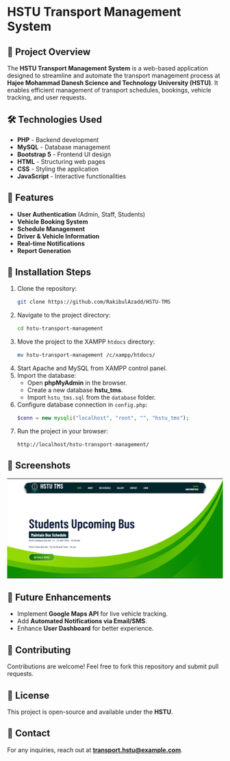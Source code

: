 
# HSTU Transport Management System

## 🚀 Project Overview
The **HSTU Transport Management System** is a web-based application designed to streamline and automate the transport management process at **Hajee Mohammad Danesh Science and Technology University (HSTU)**. It enables efficient management of transport schedules, bookings, vehicle tracking, and user requests.

## 🛠️ Technologies Used
- **PHP** - Backend development
- **MySQL** - Database management
- **Bootstrap 5** - Frontend UI design
- **HTML** - Structuring web pages
- **CSS** - Styling the application
- **JavaScript** - Interactive functionalities

## 📌 Features
- **User Authentication** (Admin, Staff, Students)
- **Vehicle Booking System**
- **Schedule Management**
- **Driver & Vehicle Information**
- **Real-time Notifications**
- **Report Generation**

## 🔧 Installation Steps
1. Clone the repository:
   ```sh
   git clone https://github.com/RakibulAzadd/HSTU-TMS
   ```
2. Navigate to the project directory:
   ```sh
   cd hstu-transport-management
   ```
3. Move the project to the XAMPP `htdocs` directory:
   ```sh
   mv hstu-transport-management /c/xampp/htdocs/
   ```
4. Start Apache and MySQL from XAMPP control panel.
5. Import the database:
   - Open **phpMyAdmin** in the browser.
   - Create a new database **hstu_tms**.
   - Import `hstu_tms.sql` from the `database` folder.
6. Configure database connection in `config.php`:
   ```php
   $conn = new mysqli("localhost", "root", "", "hstu_tms");
   ```
7. Run the project in your browser:
   ```
   http://localhost/hstu-transport-management/
   ```

## 📸 Screenshots
![Dashboard Screenshot](ScreenShot/FrontPage.png)

## 🎯 Future Enhancements
- Implement **Google Maps API** for live vehicle tracking.
- Add **Automated Notifications via Email/SMS**.
- Enhance **User Dashboard** for better experience.

## 🤝 Contributing
Contributions are welcome! Feel free to fork this repository and submit pull requests.

## 📜 License
This project is open-source and available under the **HSTU**.

## 📩 Contact
For any inquiries, reach out at **transport.hstu@example.com**.


